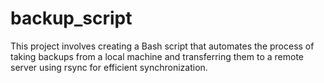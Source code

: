 # backup_script
This project involves creating a Bash script that automates the process of taking backups from a local machine and transferring them to a remote server using rsync for efficient synchronization.
